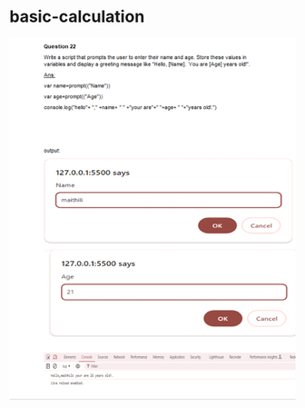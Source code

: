 # basic-calculation
<img src="https://github.com/8505barotmaithili/basic-calculation/blob/main/basic%20calculation/Screenshot%20(96).png?raw=true">
